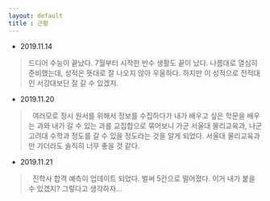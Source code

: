 ```yaml
---
layout: default
title : 근황
---
```


- 2019.11.14
>  드디어 수능이 끝났다. 7월부터 시작한 반수 생활도 끝이 났다. 나름대로 열심히 준비했는데, 성적은 뜻대로 잘 나오지 않아 우울하다. 하지만 이 성적으로 전적대인 서강대보단 잘 갈 수 있겠지.

- 2019.11.20
>  여러모로 정시 원서를 위해서 정보를 수집하다가 내가 배우고 싶은 학문을 배우는 과와 내가 갈 수 있는 과를 교집합으로 묶어보니 가군 서울대 물리교육과, 나군 고려대 수학과 정도를 갈 수 있을 정도라는 것을 알게 되었다. 서울대 물리교육과만 가더라도 솔직히 너무 좋을 것 같다.

- 2019.11.21
>  진학사 합격 예측이 업데이트 되었다. 벌써 5칸으로 떨어졌다. 이거 내가 붙을 수 있겠지? 그렇다고 생각하자...